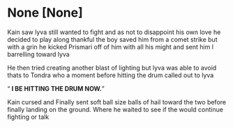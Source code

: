 # None [None]

Kain saw lyva still wanted to fight and as not to disappoint his own love he decided to play along thankful the boy saved him from a comet strike but with a grin he kicked Prismari off of him with all his might and sent him l barrelling toward lyva 

He then tried creating another blast of lighting but lyva was able to avoid thats to Tondra who a moment before hitting the drum called out to lyva 

“ **I BE HITTING THE DRUM NOW.**” 

Kain cursed and   Finally sent soft ball size balls of hail toward the two before finally landing on the ground. Where he waited to see if the would continue fighting or talk
